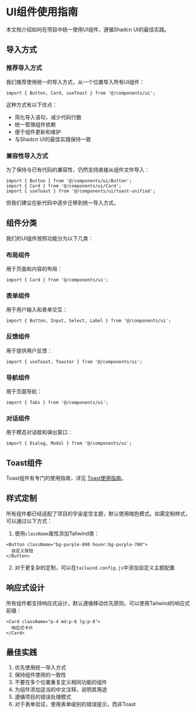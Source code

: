 # UI组件使用指南

本文档介绍如何在项目中统一使用UI组件，遵循Shadcn UI的最佳实践。

## 导入方式

### 推荐导入方式

我们推荐使用统一的导入方式，从一个位置导入所有UI组件：

```tsx
import { Button, Card, useToast } from '@/components/ui';
```

这种方式有以下优点：
- 简化导入语句，减少代码行数
- 统一管理组件依赖
- 便于组件更新和维护
- 与Shadcn UI的最佳实践保持一致

### 兼容性导入方式

为了保持与已有代码的兼容性，仍然支持直接从组件文件导入：

```tsx
import { Button } from '@/components/ui/Button';
import { Card } from '@/components/ui/Card';
import { useToast } from '@/components/ui/toast-unified';
```

但我们建议在新代码中逐步迁移到统一导入方式。

## 组件分类

我们的UI组件按照功能分为以下几类：

### 布局组件

用于页面和内容的布局：

```tsx
import { Card } from '@/components/ui';
```

### 表单组件

用于用户输入和表单交互：

```tsx
import { Button, Input, Select, Label } from '@/components/ui';
```

### 反馈组件

用于提供用户反馈：

```tsx
import { useToast, Toaster } from '@/components/ui';
```

### 导航组件

用于页面导航：

```tsx
import { Tabs } from '@/components/ui';
```

### 对话组件

用于模态对话框和弹出窗口：

```tsx
import { Dialog, Modal } from '@/components/ui';
```

## Toast组件

Toast组件有专门的使用指南，详见 [Toast使用指南](./toast-usage-guide.md)。

## 样式定制

所有组件都已经适配了项目的宇宙星空主题，默认使用暗色模式。如需定制样式，可以通过以下方式：

1. 使用`className`属性添加Tailwind类：

```tsx
<Button className="bg-purple-800 hover:bg-purple-700">
  自定义按钮
</Button>
```

2. 对于更复杂的定制，可以在`tailwind.config.js`中添加自定义主题配置

## 响应式设计

所有组件都支持响应式设计，默认遵循移动优先原则。可以使用Tailwind的响应式前缀：

```tsx
<Card className="p-4 md:p-6 lg:p-8">
  响应式卡片
</Card>
```

## 最佳实践

1. 优先使用统一导入方式
2. 保持组件使用的一致性
3. 不要在多个位置重复定义相同功能的组件
4. 为组件添加适当的中文注释，说明其用途
5. 遵循项目的错误处理模式
6. 对于表单验证，使用表单级别的错误提示，而非Toast 
